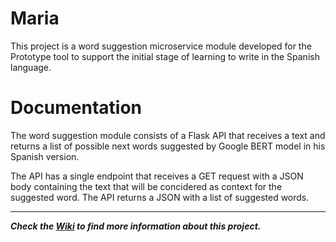 # Maria

This project is a word suggestion microservice module developed for the Prototype tool to support the initial stage of learning to write in the Spanish language.

# Documentation

The word suggestion module consists of a Flask API that receives a text and returns a list of possible next words suggested by Google BERT model in his Spanish version. 

The API has a single endpoint that receives a GET request with a JSON body containing the text that will be concidered as context for the suggested word. The API returns a JSON with a list of suggested words.

***

***Check the [Wiki](https://github.com/AlbertoPC13/Maria/wiki) to find more information about this project.*** 
